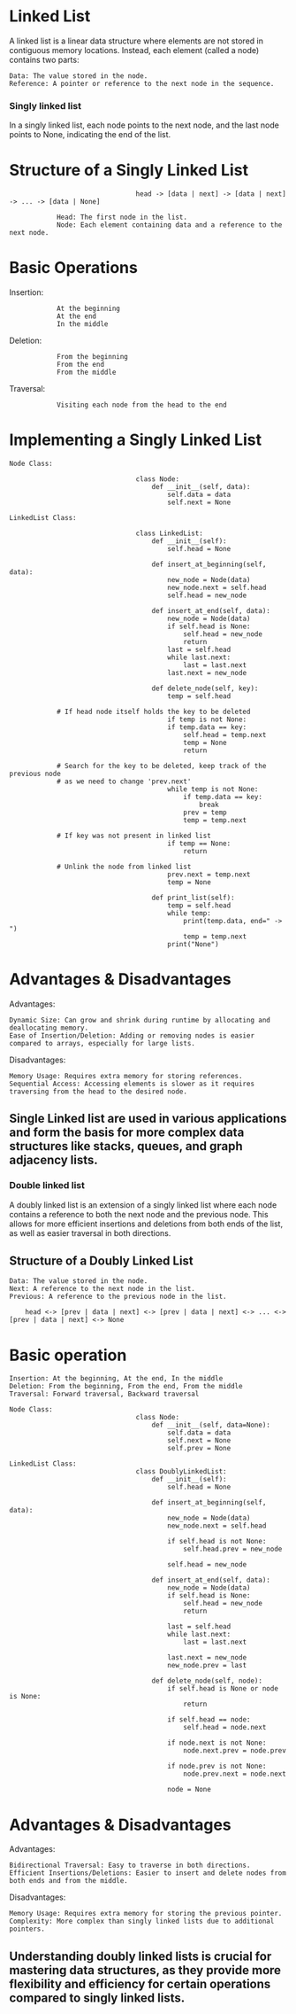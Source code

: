 # Linked List

A linked list is a linear data structure where elements are not stored in contiguous memory locations. Instead, each element (called a node) contains two parts:

    Data: The value stored in the node.
    Reference: A pointer or reference to the next node in the sequence.

### Singly linked list

In a singly linked list, each node points to the next node, and the last node points to None, indicating the end of the list.

# Structure of a Singly Linked List

                                    head -> [data | next] -> [data | next] -> ... -> [data | None]

                Head: The first node in the list.
                Node: Each element containing data and a reference to the next node.

# Basic Operations

Insertion:

                At the beginning
                At the end
                In the middle

Deletion:

                From the beginning
                From the end
                From the middle

Traversal:

                Visiting each node from the head to the end

# Implementing a Singly Linked List

    Node Class:

                                    class Node:
                                        def __init__(self, data):
                                            self.data = data
                                            self.next = None

    LinkedList Class:

                                    class LinkedList:
                                        def __init__(self):
                                            self.head = None

                                        def insert_at_beginning(self, data):
                                            new_node = Node(data)
                                            new_node.next = self.head
                                            self.head = new_node

                                        def insert_at_end(self, data):
                                            new_node = Node(data)
                                            if self.head is None:
                                                self.head = new_node
                                                return
                                            last = self.head
                                            while last.next:
                                                last = last.next
                                            last.next = new_node

                                        def delete_node(self, key):
                                            temp = self.head

                # If head node itself holds the key to be deleted
                                            if temp is not None:
                                            if temp.data == key:
                                                self.head = temp.next
                                                temp = None
                                                return

                # Search for the key to be deleted, keep track of the previous node
                # as we need to change 'prev.next'
                                            while temp is not None:
                                                if temp.data == key:
                                                    break
                                                prev = temp
                                                temp = temp.next

                # If key was not present in linked list
                                            if temp == None:
                                                return

                # Unlink the node from linked list
                                            prev.next = temp.next
                                            temp = None

                                        def print_list(self):
                                            temp = self.head
                                            while temp:
                                                print(temp.data, end=" -> ")
                                                temp = temp.next
                                            print("None")



# Advantages & Disadvantages

Advantages:

    Dynamic Size: Can grow and shrink during runtime by allocating and deallocating memory.
    Ease of Insertion/Deletion: Adding or removing nodes is easier compared to arrays, especially for large lists.


Disadvantages:

    Memory Usage: Requires extra memory for storing references.
    Sequential Access: Accessing elements is slower as it requires traversing from the head to the desired node.

## Single Linked list are used in various applications and form the basis for more complex data structures like stacks, queues, and graph adjacency lists.


### Double linked list

A doubly linked list is an extension of a singly linked list where each node contains a reference to both the next node and the previous node. This allows for more efficient insertions and deletions from both ends of the list, as well as easier traversal in both directions.

## Structure of a Doubly Linked List

    Data: The value stored in the node.
    Next: A reference to the next node in the list.
    Previous: A reference to the previous node in the list.

        head <-> [prev | data | next] <-> [prev | data | next] <-> ... <-> [prev | data | next] <-> None

# Basic operation 

    Insertion: At the beginning, At the end, In the middle
    Deletion: From the beginning, From the end, From the middle
    Traversal: Forward traversal, Backward traversal

    Node Class:
                                    class Node:
                                        def __init__(self, data=None):
                                            self.data = data
                                            self.next = None
                                            self.prev = None

    LinkedList Class:
                                    class DoublyLinkedList:
                                        def __init__(self):
                                            self.head = None

                                        def insert_at_beginning(self, data):
                                            new_node = Node(data)
                                            new_node.next = self.head

                                            if self.head is not None:
                                                self.head.prev = new_node

                                            self.head = new_node

                                        def insert_at_end(self, data):
                                            new_node = Node(data)
                                            if self.head is None:
                                                self.head = new_node
                                                return

                                            last = self.head
                                            while last.next:
                                                last = last.next

                                            last.next = new_node
                                            new_node.prev = last

                                        def delete_node(self, node):
                                            if self.head is None or node is None:
                                                return

                                            if self.head == node:
                                                self.head = node.next

                                            if node.next is not None:
                                                node.next.prev = node.prev

                                            if node.prev is not None:
                                                node.prev.next = node.next

                                            node = None

# Advantages & Disadvantages

Advantages:

    Bidirectional Traversal: Easy to traverse in both directions.
    Efficient Insertions/Deletions: Easier to insert and delete nodes from both ends and from the middle.
    
Disadvantages:

    Memory Usage: Requires extra memory for storing the previous pointer.
    Complexity: More complex than singly linked lists due to additional pointers.

## Understanding doubly linked lists is crucial for mastering data structures, as they provide more flexibility and efficiency for certain operations compared to singly linked lists.


